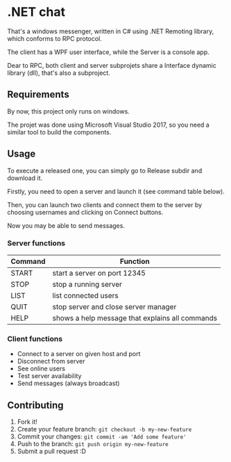# .NET chat


That's a windows messenger, written in C# using .NET Remoting library, which conforms to RPC protocol.

The client has a WPF user interface, while the Server is a console app.

Dear to RPC, both client and server subprojets share a Interface dynamic library (dll), that's also a subproject.

## Requirements


By now, this project only runs on windows.

The projet was done using Microsoft Visual Studio 2017, so you need a similar tool to build the components.


## Usage


To execute a released one, you can simply go to Release subdir and download it.

Firstly, you need to open a server and launch it (see command table below).

Then, you can launch two clients and connect them to the server by choosing usernames and clicking on Connect buttons.

Now you may be able to send messages.


### Server functions


| Command | Function |
| ------ | ------ |
| START | start a server on port 12345 |
| STOP | stop a running server |
| LIST | list connected users |
| QUIT | stop server and close server manager |
| HELP | shows a help message that explains all commands |


### Client functions


* Connect to a server on given host and port
* Disconnect from server
* See online users
* Test server availability
* Send messages (always broadcast)


## Contributing


1. Fork it!
2. Create your feature branch: `git checkout -b my-new-feature`
3. Commit your changes: `git commit -am 'Add some feature'`
4. Push to the branch: `git push origin my-new-feature`
5. Submit a pull request :D
